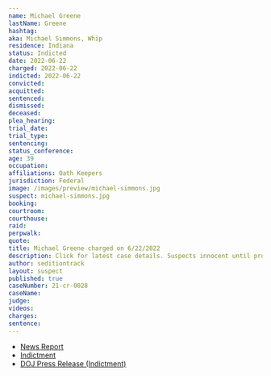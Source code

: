 ```yaml
---
name: Michael Greene
lastName: Greene
hashtag:
aka: Michael Simmons, Whip
residence: Indiana
status: Indicted
date: 2022-06-22
charged: 2022-06-22
indicted: 2022-06-22
convicted:
acquitted:
sentenced:
dismissed:
deceased:
plea_hearing:
trial_date:
trial_type:
sentencing:
status_conference:
age: 39
occupation:
affiliations: Oath Keepers
jurisdiction: Federal
image: /images/preview/michael-simmons.jpg
suspect: michael-simmons.jpg
booking:
courtroom:
courthouse:
raid:
perpwalk:
quote:
title: Michael Greene charged on 6/22/2022
description: Click for latest case details. Suspects innocent until proven guilty.
author: seditiontrack
layout: suspect
published: true
caseNumber: 21-cr-0028
caseName:
judge:
videos:
charges:
sentence:
---
```

- [News Report](https://www.indystar.com/story/news/local/2022/06/24/oath-keeper-michael-greene-from-indianapolis-arrested-alleged-role-capitol-riot/7723352001/)
- [Indictment](https://www.justice.gov/usao-dc/case-multi-defendant/file/1515111/download)
- [DOJ Press Release (Indictment)](https://www.justice.gov/usao-dc/pr/member-oath-keepers-indicted-conspiracy-and-other-offenses-related-us-capitol-breach)
